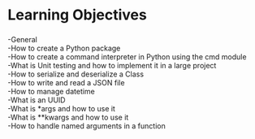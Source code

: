 # Learning Objectives
### 

-General<br>
-How to create a Python package<br>
-How to create a command interpreter in Python using the cmd module<br>
-What is Unit testing and how to implement it in a large project<br>
-How to serialize and deserialize a Class<br>
-How to write and read a JSON file<br>
-How to manage datetime<br>
-What is an UUID<br>
-What is \*args and how to use it<br>
-What is \*\*kwargs and how to use it<br>
-How to handle named arguments in a function<br>
